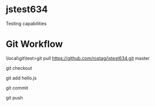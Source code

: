 jstest634
=========

Testing capabilities


Git Workflow
============
\local\git\test>git pull https://github.com/rostag/jstest634.git master

git checkout

git add hello.js

git commit

git push

